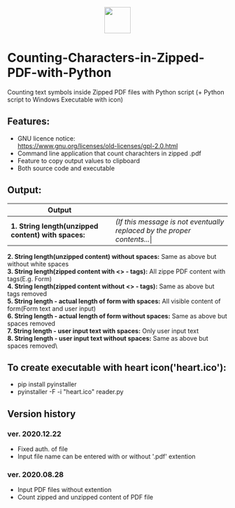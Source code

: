 <p align="center">
<img src="heart.ico" width="60" height="60">
</p>

# Counting-Characters-in-Zipped-PDF-with-Python
Counting text symbols inside Zipped PDF files with Python script (+ Python script to Windows Executable with icon)

## Features:
* GNU licence notice:\
  https://www.gnu.org/licenses/old-licenses/gpl-2.0.html
* Command line application that count charachters in zipped .pdf
* Feature to copy output values to clipboard
* Both source code and executable

## Output:
| Output | |
|--------|--- |
|**1. String length(unzipped content) with spaces:**|*(If this message is not eventually replaced by the proper contents...*\|
**2. String length(unzipped content) without spaces:**        Same as above but without white spaces\
**3. String length(zipped content with <> - tags):**          All zippe PDF content with  tags(E.g. Form)\
**4. String length(zipped content without <> - tags):**       Same as above but  tags removed\
**5. String length - actual length of form with spaces:**     All visible content of form(Form text and user input)\
**6. String length - actual length of form without spaces:**  Same as above but spaces removed\
**7. String length - user input text with spaces:**           Only user input text\
**8. String length - user input text without spaces:**        Same as above but spaces removed\

## To create executable with heart icon('heart.ico'):
* pip install pyinstaller
* pyinstaller -F -i "heart.ico" reader.py

## Version history

### ver. 2020.12.22
* Fixed auth. of file
* Input file name can be entered with or without '.pdf' extention

### ver. 2020.08.28
* Input PDF files without extention
* Count zipped and unzipped content of PDF file


